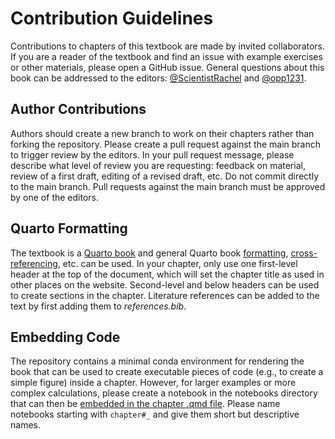 # Contribution Guidelines

Contributions to chapters of this textbook are made by invited collaborators. If you are a reader of the textbook and find an issue with example exercises or other materials, please open a GitHub issue. General questions about this book can be addressed to the editors: [@ScientistRachel](https://github.com/ScientistRachel) and [@opp1231](https://github.com/opp1231).

## Author Contributions
Authors should create a new branch to work on their chapters rather than forking the repository. Please create a pull request against the main branch to trigger review by the editors. In your pull request message, please describe what level of review you are requesting: feedback on material, review of a first draft, editing of a revised draft, etc. Do not commit directly to the main branch. Pull requests against the main branch must be approved by one of the editors.

## Quarto Formatting
The textbook is a [Quarto book](https://quarto.org/docs/books/) and general Quarto book [formatting](https://quarto.org/docs/authoring/markdown-basics.html), [cross-referencing](https://quarto.org/docs/authoring/cross-references.html), etc. can be used. In your chapter, only use one first-level header at the top of the document, which will set the chapter title as used in other places on the website. Second-level and below headers can be used to create sections in the chapter. Literature references can be added to the text by first adding them to _references.bib_.

## Embedding Code
The repository contains a minimal conda environment for rendering the book that can be used to create executable pieces of code (e.g., to create a simple figure) inside a chapter. However, for larger examples or more complex calculations, please create a notebook in the notebooks directory that can then be [embedded in the chapter .qmd file](https://quarto.org/docs/authoring/notebook-embed.html). Please name notebooks starting with `chapter#_` and give them short but descriptive names.
